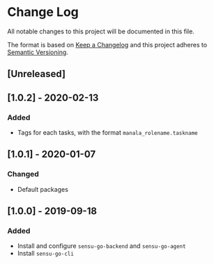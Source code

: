 # Change Log
All notable changes to this project will be documented in this file.

The format is based on [Keep a Changelog](http://keepachangelog.com/)
and this project adheres to [Semantic Versioning](http://semver.org/).

## [Unreleased]

## [1.0.2] - 2020-02-13
### Added
- Tags for each tasks, with the format `manala_rolename.taskname`

## [1.0.1] - 2020-01-07
### Changed
- Default packages

## [1.0.0] - 2019-09-18
### Added
- Install and configure `sensu-go-backend` and `sensu-go-agent`
- Install `sensu-go-cli`
